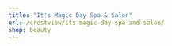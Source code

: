 ```yaml
---
title: "It's Magic Day Spa & Salon"
url: /crestview/its-magic-day-spa-and-salon/
shop: beauty
---
```

